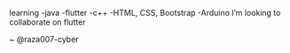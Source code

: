 learning 
-java
-flutter
-c++
-HTML, CSS, Bootstrap 
-Arduino
I’m looking to collaborate on flutter 

~ @raza007-cyber
